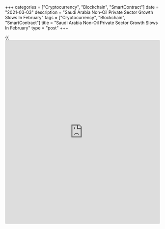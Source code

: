 +++
categories = ["Cryptocurrency", "Blockchain", "SmartContract"]
date = "2021-03-03"
description = "Saudi Arabia Non-Oil Private Sector Growth Slows In February"
tags = ["Cryptocurrency", "Blockchain", "SmartContract"]
title = "Saudi Arabia Non-Oil Private Sector Growth Slows In February"
type = "post"
+++

{{<iframe id="large-banner" src="https://www.bounty.group/#slide=7.0" width="100%" height="600" scrolling="no" style="border: 0px solid rgb(216, 221, 230); border-radius: 3px;">}}

Saudi Arabia's non-oil private sector grew at a markedly softer pace in
February, survey results from IHS Markit showed on Wednesday.

The Purchasing Managers' Index fell to 53.9 in February from 57.1 in
January. Any reading above 50 indicates growth in the sector.

Private sector output rose solidly in February, driven by stronger
client demand, and new orders expanded at a softer rate.

Sales increased in February as the [business][1] confidence improved and
effort to maintain competitive pricing strategies.

Input purchases and inventories continued to increase.

Firms expect the sentiment to improve in the next 12 months due to the
rollout of vaccine.

The number of staff were reduced for the third straight month in
February, as firms cut outstanding workloads. Suppliers' delivery time
lengthened in some firms, while overall delivery time improved.

Cost inflation remained relatively mild and output charges increased
marginally in February.

"Nevertheless, the sector remained broadly on the right track, with new
business inflows and export sales continuing to rise whilst firms also
built inventories in anticipation of stronger future growth," David
Owen, economist at IHS Markit, said.

For comments and feedback [contact](https://www.playgroundfx.com/contact/): editorial@rtt[news](https://www.letsplayfx.com/blog/forex-news-website/).com

[Economic News][2]

 **What parts of the world are seeing the best (and worst) economic
performances lately? Click[here][3] to check out our [Econ Scorecard][3]
and find out! See up-to-the-moment [ranking](https://www.playgroundfx.com/blog/crypto-exchange-ranking/)s for the best and worst
performers in [GDP][4], [unemployment rate][5], [inflation][6] and much
more.**

   1. www.rtt[news](https://www.letsplayfx.com/blog/forex-news-website/).com/Content/Business.aspx
   2. www.rtt[news](https://www.letsplayfx.com/blog/forex-news-website/).com/Content/EconomicNews.aspx
   3. www.rtt[news](https://www.letsplayfx.com/blog/forex-news-website/).com/economic-scorecard/world-rank/PPI/highest-performance.aspx
   4. www.rtt[news](https://www.letsplayfx.com/blog/forex-news-website/).com/economic-scorecard/world-rank/GDP/highest-performance.aspx
   5. www.rtt[news](https://www.letsplayfx.com/blog/forex-news-website/).com/economic-scorecard/world-rank/unemployment-rate/lowest-performance.aspx
   6. www.rtt[news](https://www.letsplayfx.com/blog/forex-news-website/).com/economic-scorecard/world-rank/CPI/highest-performance.aspx